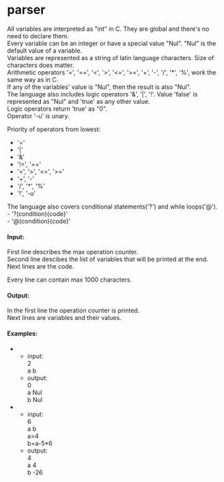 # parser
  All variables are interpreted as "int" in C. They are global and there's no need to declare them.  
  Every variable can be an integer or have a special value "Nul". "Nul" is the default value of a variable.  
  Variables are represented as a string of latin language characters. Size of characters does matter.  
  Arithmetic operators '=', '==', '<', '>', '<=', '>=', '+', '-', '/', '\*', '%', work the same way as in C.  
  If any of the variables' value is "Nul", then the result is also "Nul".  
  The language also includes logic operators '&', '|', '!'. Value 'false' is represented as "Nul" and 'true' as any other value.  
  Logic operators return 'true' as "0".  
  Operator '-u' is unary.  
  
  Priority of operators from lowest:  
   - '='
   - '|'
   - '&'
   - '!=', '=='
   - '<', '>', '<=', '>='
   - '+', '-'
   - '/', '\*', '%'
   - '!', '-u'
   
   The language also covers conditional statements('?') and while loops('@').  
    - '?(condition){code}'  
    - '@(condition){code}'  
    
#### Input:
   First line describes the max operation counter.  
   Second line descibes the list of variables that will be printed at the end.  
   Next lines are the code.  
   
   Every line can contain max 1000 characters.  
  
#### Output:
   In the first line the operation counter is printed.  
   Next lines are variables and their values.  
   
#### Examples:
-
   - input:  
     2  
     a b  
   - output:  
     0  
     a Nul  
     b Nul  
-
   - input:  
     6  
     a b  
     a=4  
     b=a-5*6  
   - output:  
     4  
     a 4  
     b -26  
